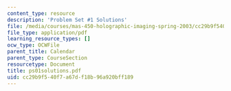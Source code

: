 ```yaml
---
content_type: resource
description: 'Problem Set #1 Solutions'
file: /media/courses/mas-450-holographic-imaging-spring-2003/cc29b9f540f7a67df18b96a920bff189_ps01solutions.pdf
file_type: application/pdf
learning_resource_types: []
ocw_type: OCWFile
parent_title: Calendar
parent_type: CourseSection
resourcetype: Document
title: ps01solutions.pdf
uid: cc29b9f5-40f7-a67d-f18b-96a920bff189
---
```

